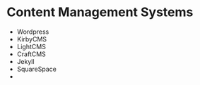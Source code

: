 # Content Management Systems

* Wordpress
* KirbyCMS
* LightCMS
* CraftCMS
* Jekyll
* SquareSpace
* 
